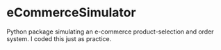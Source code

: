 # eCommerceSimulator

Python package simulating an e-commerce product-selection and order system. I coded this just as practice.
